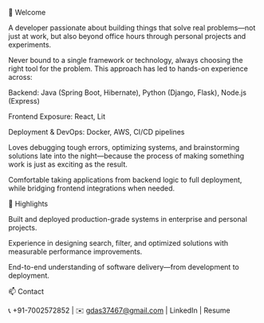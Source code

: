 👋 Welcome

A developer passionate about building things that solve real problems—not just at work, but also beyond office hours through personal projects and experiments.

Never bound to a single framework or technology, always choosing the right tool for the problem. This approach has led to hands-on experience across:

Backend: Java (Spring Boot, Hibernate), Python (Django, Flask), Node.js (Express)

Frontend Exposure: React, Lit

Deployment & DevOps: Docker, AWS, CI/CD pipelines

Loves debugging tough errors, optimizing systems, and brainstorming solutions late into the night—because the process of making something work is just as exciting as the result.

Comfortable taking applications from backend logic to full deployment, while bridging frontend integrations when needed.

📌 Highlights

Built and deployed production-grade systems in enterprise and personal projects.

Experience in designing search, filter, and optimized solutions with measurable performance improvements.

End-to-end understanding of software delivery—from development to deployment.

📫 Contact

📞 +91-7002572852 | ✉️ gdas37467@gmail.com
 | LinkedIn
 | Resume
